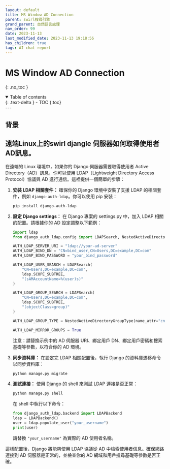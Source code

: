 ```yaml
---
layout: default
title: MS Window AD Connection
parent: swirl搜尋引擎
grand_parent: 自然語言處理
nav_order: 99
date: 2023-11-13
last_modified_date: 2023-11-13 19:18:56
has_children: true
tags: AI chat report
---
```


# MS Window AD Connection
{: .no_toc }

<details open markdown="block">
  <summary>
    Table of contents
  </summary>
  {: .text-delta }
- TOC
{:toc}
</details>
---

## 背景

## 遠端Linux上的swirl djangle 伺服器如何取得使用者AD訊息。

  在遠端的 Linux 環境中，如果你的 Django 伺服器需要取得使用者 Active Directory（AD）訊息，你可以使用 LDAP（Lightweight Directory Access Protocol）協議與 AD 進行通信。這裡提供一個簡單的步驟：

1. **安裝 LDAP 相關套件：**
   確保你的 Django 環境中安裝了支援 LDAP 的相關套件，例如 `django-auth-ldap`。你可以使用 pip 安裝：

   ```bash
   pip install django-auth-ldap
   ```

2. **設定 Django settings：**
   在 Django 專案的 settings.py 中，加入 LDAP 相關的配置。請根據你的 AD 設定調整以下範例：

   ```python
   import ldap
   from django_auth_ldap.config import LDAPSearch, NestedActiveDirectoryGroupType

   AUTH_LDAP_SERVER_URI = "ldap://your-ad-server"
   AUTH_LDAP_BIND_DN = "CN=bind_user,CN=Users,DC=example,DC=com"
   AUTH_LDAP_BIND_PASSWORD = "your_bind_password"

   AUTH_LDAP_USER_SEARCH = LDAPSearch(
       "CN=Users,DC=example,DC=com",
       ldap.SCOPE_SUBTREE,
       "(sAMAccountName=%(user)s)"
   )

   AUTH_LDAP_GROUP_SEARCH = LDAPSearch(
       "CN=Users,DC=example,DC=com",
       ldap.SCOPE_SUBTREE,
       "(objectClass=group)"
   )

   AUTH_LDAP_GROUP_TYPE = NestedActiveDirectoryGroupType(name_attr="cn")

   AUTH_LDAP_MIRROR_GROUPS = True
   ```

   注意：請替換示例中的 AD 伺服器 URI、綁定用戶 DN、綁定用戶密碼和搜索基礎等參數，以符合你的 AD 環境。

3. **同步資料庫：**
   在設定完 LDAP 相關配置後，執行 Django 的資料庫遷移命令以同步資料庫：

   ```bash
   python manage.py migrate
   ```

4. **測試連接：**
   使用 Django 的 shell 來測試 LDAP 連接是否正常：

   ```bash
   python manage.py shell
   ```

   在 shell 中執行以下命令：

   ```python
   from django_auth_ldap.backend import LDAPBackend
   ldap = LDAPBackend()
   user = ldap.populate_user("your_username")
   print(user)
   ```

   請替換 `"your_username"` 為實際的 AD 使用者名稱。

這樣配置後，Django 將能夠使用 LDAP 協議從 AD 中檢索使用者信息。確保網路連接到 AD 伺服器是正常的，並檢查你的 AD 網域和用戶搜尋基礎等參數是否正確。
